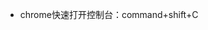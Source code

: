 <!--
 * @Descripttion: 
 * @version: 
 * @Author: shenjia
 * @Date: 2020-12-07 14:46:26
 * @LastEditors: shenjia
 * @LastEditTime: 2020-12-07 14:47:00
-->
- chrome快速打开控制台：command+shift+C